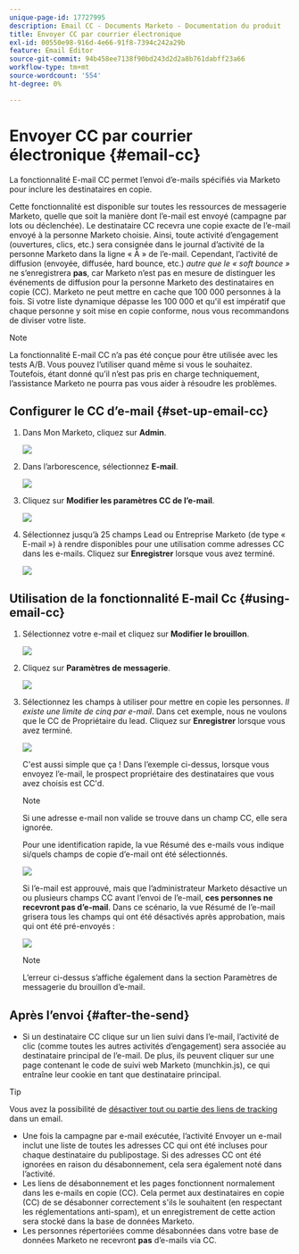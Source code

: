```yaml
---
unique-page-id: 17727995
description: Email CC - Documents Marketo - Documentation du produit
title: Envoyer CC par courrier électronique
exl-id: 00550e98-916d-4e66-91f8-7394c242a29b
feature: Email Editor
source-git-commit: 94b458ee7138f90bd243d2d2a8b761dabff23a66
workflow-type: tm+mt
source-wordcount: '554'
ht-degree: 0%

---
```


# Envoyer CC par courrier électronique {#email-cc}

La fonctionnalité E-mail CC permet l’envoi d’e-mails spécifiés via Marketo pour inclure les destinataires en copie.

Cette fonctionnalité est disponible sur toutes les ressources de messagerie Marketo, quelle que soit la manière dont l’e-mail est envoyé (campagne par lots ou déclenchée). Le destinataire CC recevra une copie exacte de l’e-mail envoyé à la personne Marketo choisie. Ainsi, toute activité d’engagement (ouvertures, clics, etc.) sera consignée dans le journal d’activité de la personne Marketo dans la ligne « À » de l’e-mail. Cependant, l’activité de diffusion (envoyée, diffusée, hard bounce, etc.) _autre que le « soft bounce »_ ne s’enregistrera **pas**, car Marketo n’est pas en mesure de distinguer les événements de diffusion pour la personne Marketo des destinataires en copie (CC). Marketo ne peut mettre en cache que 100 000 personnes à la fois. Si votre liste dynamique dépasse les 100 000 et qu&#39;il est impératif que chaque personne y soit mise en copie conforme, nous vous recommandons de diviser votre liste.

>[!NOTE]
>
>La fonctionnalité E-mail CC n’a pas été conçue pour être utilisée avec les tests A/B. Vous pouvez l’utiliser quand même si vous le souhaitez. Toutefois, étant donné qu’il n’est pas pris en charge techniquement, l’assistance Marketo ne pourra pas vous aider à résoudre les problèmes.

## Configurer le CC d’e-mail {#set-up-email-cc}

1. Dans Mon Marketo, cliquez sur **Admin**.

   ![](assets/one.png)

1. Dans l’arborescence, sélectionnez **E-mail**.

   ![](assets/two.png)

1. Cliquez sur **Modifier les paramètres CC de l’e-mail**.

   ![](assets/three.png)

1. Sélectionnez jusqu’à 25 champs Lead ou Entreprise Marketo (de type « E-mail ») à rendre disponibles pour une utilisation comme adresses CC dans les e-mails. Cliquez sur **Enregistrer** lorsque vous avez terminé.

   ![](assets/four.png)

## Utilisation de la fonctionnalité E-mail Cc {#using-email-cc}

1. Sélectionnez votre e-mail et cliquez sur **Modifier le brouillon**.

   ![](assets/five.png)

1. Cliquez sur **Paramètres de messagerie**.

   ![](assets/six.png)

1. Sélectionnez les champs à utiliser pour mettre en copie les personnes. _Il existe une limite de cinq par e-mail_. Dans cet exemple, nous ne voulons que le CC de Propriétaire du lead. Cliquez sur **Enregistrer** lorsque vous avez terminé.

   ![](assets/seven.png)

   C&#39;est aussi simple que ça ! Dans l’exemple ci-dessus, lorsque vous envoyez l’e-mail, le prospect propriétaire des destinataires que vous avez choisis est CC&#39;d.

   >[!NOTE]
   >
   >Si une adresse e-mail non valide se trouve dans un champ CC, elle sera ignorée.

   Pour une identification rapide, la vue Résumé des e-mails vous indique si/quels champs de copie d’e-mail ont été sélectionnés.

   ![](assets/eight.png)

   Si l’e-mail est approuvé, mais que l’administrateur Marketo désactive un ou plusieurs champs CC avant l’envoi de l’e-mail, **ces personnes ne recevront pas d’e-mail**. Dans ce scénario, la vue Résumé de l’e-mail grisera tous les champs qui ont été désactivés après approbation, mais qui ont été pré-envoyés :

   ![](assets/removal.png)

   >[!NOTE]
   >
   >L’erreur ci-dessus s’affiche également dans la section Paramètres de messagerie du brouillon d’e-mail.

## Après l’envoi {#after-the-send}

* Si un destinataire CC clique sur un lien suivi dans l’e-mail, l’activité de clic (comme toutes les autres activités d’engagement) sera associée au destinataire principal de l’e-mail. De plus, ils peuvent cliquer sur une page contenant le code de suivi web Marketo (munchkin.js), ce qui entraîne leur cookie en tant que destinataire principal.

>[!TIP]
>
>Vous avez la possibilité de [désactiver tout ou partie des liens de tracking](/help/marketo/product-docs/email-marketing/general/functions-in-the-editor/disable-tracking-for-an-email-link.md) dans un email.

* Une fois la campagne par e-mail exécutée, l’activité Envoyer un e-mail inclut une liste de toutes les adresses CC qui ont été incluses pour chaque destinataire du publipostage. Si des adresses CC ont été ignorées en raison du désabonnement, cela sera également noté dans l’activité.
* Les liens de désabonnement et les pages fonctionnent normalement dans les e-mails en copie (CC). Cela permet aux destinataires en copie (CC) de se désabonner correctement s&#39;ils le souhaitent (en respectant les réglementations anti-spam), et un enregistrement de cette action sera stocké dans la base de données Marketo.
* Les personnes répertoriées comme désabonnées dans votre base de données Marketo ne recevront **pas** d’e-mails via CC.

